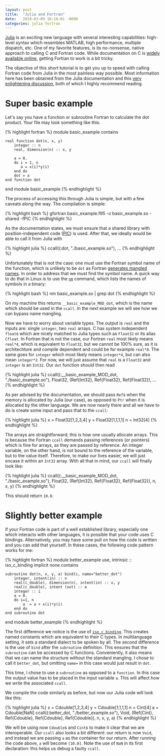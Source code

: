 ```yaml
---
layout: post
title:  "Julia and Fortran"
date:   2018-03-09 16:16:01 -0600
categories: julia fortran
---
```


[Julia](https:/julialang.org/) is an exciting new language with several interesting capabilities: high-level syntax which resembles MATLAB, high performance, multiple dispatch, etc. One of my favorite features, is its no-nonsense, native approach to calling C and Fortran code. While documentation on C is [widely available online](https://docs.julialang.org/en/stable/manual/calling-c-and-fortran-code/), getting Fortran to work is a bit tricky.

The objective of this short tutorial is to get you up to speed with calling Fortran code from Julia in the most painless way possible.
Most information here has been obtained from the Julia documentation and this [very enlightening discussion](https://groups.google.com/forum/#!topic/julia-users/Hujil3RqWQQ), both of which I highly recommend reading.

# Super basic example
Let's say you have a function or subroutine Fortran to calculate the dot product. Your file may look something like this:

{% highlight fortran %}
module basic_example
    contains

    real function dot(n, x, y)
        integer :: n
        real, dimension(n) :: x, y

        a = 0.
        do i = 1, n
           a = x(i)*y(i) 
        end do
        dot = a
    end function dot
end module basic_example
{% endhighlight %}

The process of accessing this through Julia is simple, but with a few caveats along the way. The compilation is simple:

{% highlight bash %}
gfortran basic_example.f95 -o basic_example.so -shared -fPIC
{% endhighlight %}

As the documentation states, we must ensure that a shared library with position-independent code ([PIC](https://en.wikipedia.org/wiki/Position-independent_code)) is used.  After that, we ideally would be able to call it from Julia with 

{% highlight julia %}
ccall((:dot, "./basic_example.so"), ...
{% endhighlight %}

Unfortunately that is not the case: one must use the Fortran symbol name of the function, which is unlikely to be `dot` as Fortran [generates mangled names](https://en.wikipedia.org/wiki/Name_mangling#Fortran). In order to address that we must find the symbol name. A quick way to do that in Linux is to use the [`nm`](https://en.wikipedia.org/wiki/Nm_\(Unix\)) command, which lists the names of symbols in a binary:

{% highlight bash %}
nm basic_example.so | grep dot
{% endhighlight %}

On my machine this returns `__basic_example_MOD_dot`, which is the name which should be used in the `ccall`. In the next example we will see how we can bypass name mangling.

Now we have to worry about variable types. The output is `real` and the inputs are: single `integer`, two `real` arrays. C has system independent `float`s which are nicely matched to Julia types such as `Float32` or its alias `Cfloat`. In Fortran that is not the case, our Fortran `real` most likely means `real*4`, which is equivalent to `Float32`, but we cannot be 100% sure, as it is architechture and compile dependent and could be for example `real*8`. The same goes for `integer` which most likely means `integer*4`, but can also mean `integer*2`. For now, we will just assume that `real` is a `Float32` and `integer` is an `Int32`. Our `dot` function should then read

{% highlight julia %}
ccall((:__basic_example_MOD_dot, "./basic_example.so"),
      Float32,
      (Ref{Int32}, Ref{Float32}, Ref{Float32}),
      ...
{% endhighlight %}

As per advised by the documentation, we should pass `Ref`s when the memory is allocated by Julia (our case), as opposed to `Ptr` when it is allocated by the other language. We are now nearly there and all we have to do is create some input and pass that to the `ccall`:

{% highlight julia %}
x = Float32[1,2,3,4]
y = Float32[1,1,1,1]
n = Int32[4]
{% endhighlight %}

The arrays are straightforward; this is how one usually allocate arrays. This is because the Fortran `ccall` demands passing references (or pointers) which is fine for arrays, as they are passed by reference. An integer variable, on the other hand, is not bound to the reference of the variable, but to the value itself. Therefore, to make our lives easier, we will just encase it within an `Int32` array. With all that in mind, our `ccall` will finally look like:

{% highlight julia %}
ccall((:__basic_example_MOD_dot, "./basic_example.so"),
      Float32,
      (Ref{Int32}, Ref{Float32}, Ref{Float32}),
      n, x, y)
{% endhighlight %}

This should return `10.0`.

# Slightly better example

If your Fortran code is part of a well established library, especially one which interacts with other languages, it is possible that your code uses C bindings. Alternatively, you may have some pull on how the code is written and you can add that yourself. In these cases, the following code pattern works for me:

{% highlight fortran %}
module better_example
    use, intrinsic :: iso_c_binding
    implicit none
    contains

    subroutine dot(n, x, y, a) bind(c, name="better_dot")
        integer, intent(in) :: n
        real(c_double), dimension(n), intent(in) :: x, y
        real(c_double), intent (out) :: a
        integer :: i
        a = 0.
        do i=1, n
            a  = a + x(i)*y(i)
        end do
    end subroutine dot
end module better_example
{% endhighlight %}

The first difference we notice is the use of [`iso_c_binding`](https://gcc.gnu.org/onlinedocs/gfortran/ISO_005fC_005fBINDING.html). This creates named constants which are equivalent to their C types. In  multilanguage setting, it sets a standard dialect to be spoken by all. The second difference is the use of `bind` after the `subroutine` definition. This ensures that the `subroutine` can be accessed by C functions. Conveniently, it also means that we can name the structure without the standard mangling. I chose to call it `better_dot`, but omitting `name=` in this case would just result in `dot`.

This time, I chose to use a `subroutine` as opposed to a `function`. In this case the output value has to be placed in the input variable `a`. This will affect how we write the associated `ccall`.

We compile the code similarly as before, but now our Julia code will look like this:

{% highlight julia %}
x = Cdouble[1,2,3,4]
y = Cdouble[1,1,1,1]
n = Cint[4]
a = Cdouble[NaN]
ccall((:better_dot, "./better_example.so"),
      Void,
      (Ref{Cint}, Ref{Cdouble}, Ref{Cdouble}, Ref{Cdouble}),
      n, x, y, a)
{% endhighlight %}

We will be using now `Cdouble`s and `Cint`s to make it clear that we are interoperable. Our `ccall` also looks a bit different: our return is now `Void`, and instead we are passing `a` as the container for our return. After running the code above, `a` will become `[10.0]`. Note the use of `NaN` in its first declaration: this helps us debug a faulty `ccall`.
